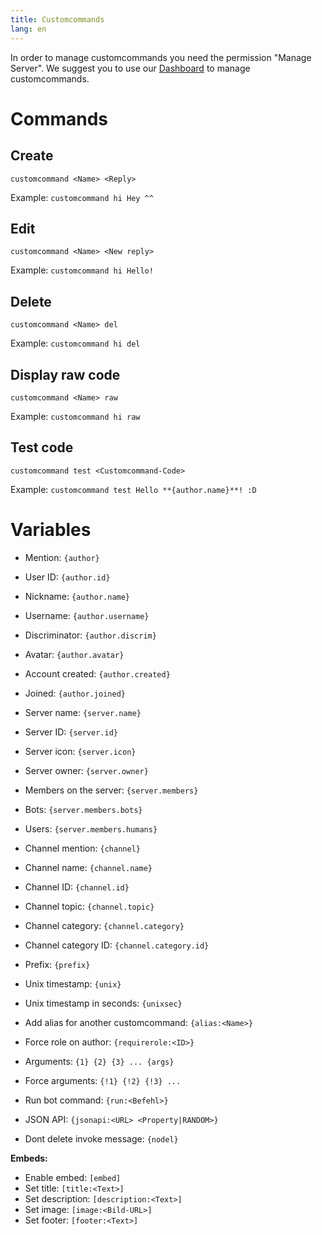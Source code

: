 ```yaml
---
title: Customcommands
lang: en
---
```


In order to manage customcommands you need the permission "Manage Server".
We suggest you to use our [Dashboard](https://tomatenkuchen.eu/dashboard/customcommands/) to manage customcommands.

# Commands

## Create

`customcommand <Name> <Reply>`

Example:
`customcommand hi Hey ^^`

## Edit

`customcommand <Name> <New reply>`

Example:
`customcommand hi Hello!`

## Delete

`customcommand <Name> del`

Example:
`customcommand hi del`

## Display raw code

`customcommand <Name> raw`

Example:
`customcommand hi raw`

## Test code

`customcommand test <Customcommand-Code>`

Example:
`customcommand test Hello **{author.name}**! :D`

# Variables

* Mention: `{author}`
* User ID: `{author.id}`
* Nickname: `{author.name}`
* Username: `{author.username}`
* Discriminator: `{author.discrim}`
* Avatar: `{author.avatar}`
* Account created: `{author.created}`
* Joined: `{author.joined}`
* Server name: `{server.name}`
* Server ID: `{server.id}`
* Server icon: `{server.icon}`
* Server owner: `{server.owner}`
* Members on the server: `{server.members}`
* Bots: `{server.members.bots}`
* Users: `{server.members.humans}`
* Channel mention: `{channel}`
* Channel name: `{channel.name}`
* Channel ID: `{channel.id}`
* Channel topic: `{channel.topic}`
* Channel category: `{channel.category}`
* Channel category ID: `{channel.category.id}`
* Prefix: `{prefix}`
* Unix timestamp: `{unix}`
* Unix timestamp in seconds: `{unixsec}`

* Add alias for another customcommand: `{alias:<Name>}`
* Force role on author: `{requirerole:<ID>}`

* Arguments: `{1} {2} {3} ... {args}`
* Force arguments: `{!1} {!2} {!3} ...`
* Run bot command: `{run:<Befehl>}`
* JSON API: `{jsonapi:<URL> <Property|RANDOM>}`
* Dont delete invoke message: `{nodel}`

**Embeds:**
* Enable embed: `[embed]`
* Set title: `[title:<Text>]`
* Set description: `[description:<Text>]`
* Set image: `[image:<Bild-URL>]`
* Set footer: `[footer:<Text>]`
